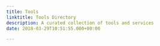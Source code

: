 ```yaml
---
title: Tools
linktitle: Tools Directory
description: A curated collection of tools and services
date: 2018-03-29T10:51:55.000+00:00

---
```

